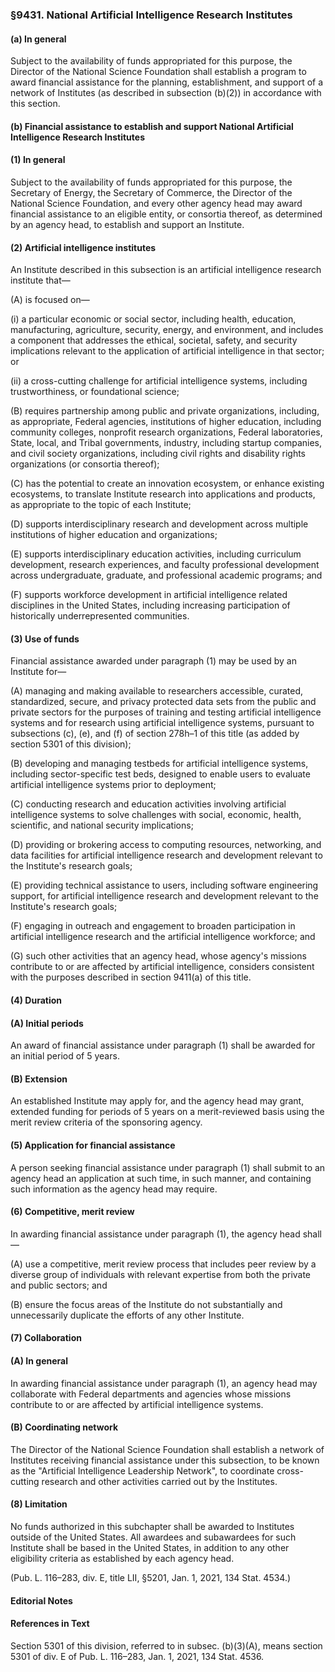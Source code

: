 ### §9431. National Artificial Intelligence Research Institutes ###

#### (a) In general ####

Subject to the availability of funds appropriated for this purpose, the Director of the National Science Foundation shall establish a program to award financial assistance for the planning, establishment, and support of a network of Institutes (as described in subsection (b)(2)) in accordance with this section.

#### (b) Financial assistance to establish and support National Artificial Intelligence Research Institutes ####

#### (1) In general ####

Subject to the availability of funds appropriated for this purpose, the Secretary of Energy, the Secretary of Commerce, the Director of the National Science Foundation, and every other agency head may award financial assistance to an eligible entity, or consortia thereof, as determined by an agency head, to establish and support an Institute.

#### (2) Artificial intelligence institutes ####

An Institute described in this subsection is an artificial intelligence research institute that—

(A) is focused on—

(i) a particular economic or social sector, including health, education, manufacturing, agriculture, security, energy, and environment, and includes a component that addresses the ethical, societal, safety, and security implications relevant to the application of artificial intelligence in that sector; or

(ii) a cross-cutting challenge for artificial intelligence systems, including trustworthiness, or foundational science;

(B) requires partnership among public and private organizations, including, as appropriate, Federal agencies, institutions of higher education, including community colleges, nonprofit research organizations, Federal laboratories, State, local, and Tribal governments, industry, including startup companies, and civil society organizations, including civil rights and disability rights organizations (or consortia thereof);

(C) has the potential to create an innovation ecosystem, or enhance existing ecosystems, to translate Institute research into applications and products, as appropriate to the topic of each Institute;

(D) supports interdisciplinary research and development across multiple institutions of higher education and organizations;

(E) supports interdisciplinary education activities, including curriculum development, research experiences, and faculty professional development across undergraduate, graduate, and professional academic programs; and

(F) supports workforce development in artificial intelligence related disciplines in the United States, including increasing participation of historically underrepresented communities.

#### (3) Use of funds ####

Financial assistance awarded under paragraph (1) may be used by an Institute for—

(A) managing and making available to researchers accessible, curated, standardized, secure, and privacy protected data sets from the public and private sectors for the purposes of training and testing artificial intelligence systems and for research using artificial intelligence systems, pursuant to subsections (c), (e), and (f) of section 278h–1 of this title (as added by section 5301 of this division);

(B) developing and managing testbeds for artificial intelligence systems, including sector-specific test beds, designed to enable users to evaluate artificial intelligence systems prior to deployment;

(C) conducting research and education activities involving artificial intelligence systems to solve challenges with social, economic, health, scientific, and national security implications;

(D) providing or brokering access to computing resources, networking, and data facilities for artificial intelligence research and development relevant to the Institute's research goals;

(E) providing technical assistance to users, including software engineering support, for artificial intelligence research and development relevant to the Institute's research goals;

(F) engaging in outreach and engagement to broaden participation in artificial intelligence research and the artificial intelligence workforce; and

(G) such other activities that an agency head, whose agency's missions contribute to or are affected by artificial intelligence, considers consistent with the purposes described in section 9411(a) of this title.

#### (4) Duration ####

#### (A) Initial periods ####

An award of financial assistance under paragraph (1) shall be awarded for an initial period of 5 years.

#### (B) Extension ####

An established Institute may apply for, and the agency head may grant, extended funding for periods of 5 years on a merit-reviewed basis using the merit review criteria of the sponsoring agency.

#### (5) Application for financial assistance ####

A person seeking financial assistance under paragraph (1) shall submit to an agency head an application at such time, in such manner, and containing such information as the agency head may require.

#### (6) Competitive, merit review ####

In awarding financial assistance under paragraph (1), the agency head shall—

(A) use a competitive, merit review process that includes peer review by a diverse group of individuals with relevant expertise from both the private and public sectors; and

(B) ensure the focus areas of the Institute do not substantially and unnecessarily duplicate the efforts of any other Institute.

#### (7) Collaboration ####

#### (A) In general ####

In awarding financial assistance under paragraph (1), an agency head may collaborate with Federal departments and agencies whose missions contribute to or are affected by artificial intelligence systems.

#### (B) Coordinating network ####

The Director of the National Science Foundation shall establish a network of Institutes receiving financial assistance under this subsection, to be known as the "Artificial Intelligence Leadership Network", to coordinate cross-cutting research and other activities carried out by the Institutes.

#### (8) Limitation ####

No funds authorized in this subchapter shall be awarded to Institutes outside of the United States. All awardees and subawardees for such Institute shall be based in the United States, in addition to any other eligibility criteria as established by each agency head.

(Pub. L. 116–283, div. E, title LII, §5201, Jan. 1, 2021, 134 Stat. 4534.)

#### **Editorial Notes** ####

#### References in Text ####

Section 5301 of this division, referred to in subsec. (b)(3)(A), means section 5301 of div. E of Pub. L. 116–283, Jan. 1, 2021, 134 Stat. 4536.